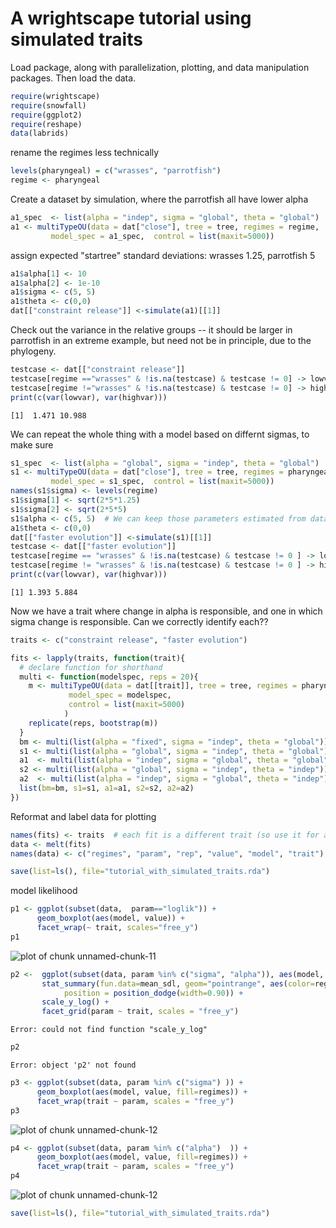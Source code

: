 # A wrightscape tutorial using simulated traits



Load package, along with parallelization, plotting, and data manipulation packages. Then load the data.  




```r
require(wrightscape)
require(snowfall)
require(ggplot2)
require(reshape)
data(labrids)
```





rename the regimes less technically



```r
levels(pharyngeal) = c("wrasses", "parrotfish")
regime <- pharyngeal
```




Create a dataset by simulation, where the parrotfish all have lower alpha



```r
a1_spec  <- list(alpha = "indep", sigma = "global", theta = "global")
a1 <- multiTypeOU(data = dat["close"], tree = tree, regimes = regime, 
	     model_spec = a1_spec,  control = list(maxit=5000))
```




assign expected "startree" standard deviations: wrasses 1.25, parrotfish 5



```r
a1$alpha[1] <- 10
a1$alpha[2] <- 1e-10
a1$sigma <- c(5, 5)  
a1$theta <- c(0,0)   
dat[["constraint release"]] <-simulate(a1)[[1]]
```




Check out the variance in the relative groups -- it should be larger in parrotfish
in an extreme example, but need not be in principle, due to the phylogeny. 



```r
testcase <- dat[["constraint release"]]
testcase[regime =="wrasses" & !is.na(testcase) & testcase != 0] -> lowvar
testcase[regime !="wrasses" & !is.na(testcase) & testcase != 0] -> highvar
print(c(var(lowvar), var(highvar)))
```



```
[1]  1.471 10.988
```




We can repeat the whole thing with a model based on differnt sigmas, to make sure 


```r
s1_spec  <- list(alpha = "global", sigma = "indep", theta = "global")
s1 <- multiTypeOU(data = dat["close"], tree = tree, regimes = pharyngeal, 
	     model_spec = s1_spec,  control = list(maxit=5000))
names(s1$sigma) <- levels(regime)
s1$sigma[1] <- sqrt(2*5*1.25)
s1$sigma[2] <- sqrt(2*5*5)
s1$alpha <- c(5, 5)  # We can keep those parameters estimated from data or update them
a1$theta <- c(0,0)   
dat[["faster evolution"]] <-simulate(s1)[[1]]
testcase <- dat[["faster evolution"]]
testcase[regime == "wrasses" & !is.na(testcase) & testcase != 0 ] -> lowvar
testcase[regime != "wrasses" & !is.na(testcase) & testcase != 0 ] -> highvar
print(c(var(lowvar), var(highvar)))
```



```
[1] 1.393 5.884
```




Now we have a trait where change in alpha is responsible, 
and one in which sigma change is responsible. 
Can we correctly identify each??



```r
traits <- c("constraint release", "faster evolution")
```






```r
fits <- lapply(traits, function(trait){
  # declare function for shorthand
  multi <- function(modelspec, reps = 20){
    m <- multiTypeOU(data = dat[[trait]], tree = tree, regimes = pharyngeal, 
  		     model_spec = modelspec, 
		     control = list(maxit=5000)
		    ) 
    replicate(reps, bootstrap(m))
  }
  bm <- multi(list(alpha = "fixed", sigma = "indep", theta = "global"))
  s1 <- multi(list(alpha = "global", sigma = "indep", theta = "global")) 
  a1  <- multi(list(alpha = "indep", sigma = "global", theta = "global")) 
  s2 <- multi(list(alpha = "global", sigma = "indep", theta = "indep")) 
  a2  <- multi(list(alpha = "indep", sigma = "global", theta = "indep")) 
  list(bm=bm, s1=s1, a1=a1, s2=s2, a2=a2)
})
```




Reformat and label data for plotting



```r
names(fits) <- traits  # each fit is a different trait (so use it for a label)
data <- melt(fits)
names(data) <- c("regimes", "param", "rep", "value", "model", "trait")
```






```r
save(list=ls(), file="tutorial_with_simulated_traits.rda")
```





model likelihood


```r
p1 <- ggplot(subset(data,  param=="loglik")) + 
      geom_boxplot(aes(model, value)) +
      facet_wrap(~ trait, scales="free_y")
p1
```

![plot of chunk unnamed-chunk-11](http://farm8.staticflickr.com/7065/7068904203_ac4675cc7a_o.png) 




```r
p2 <-  ggplot(subset(data, param %in% c("sigma", "alpha")), aes(model, value, fill=regimes)) + 
       stat_summary(fun.data=mean_sdl, geom="pointrange", aes(color=regimes), 
		    position = position_dodge(width=0.90)) +
       scale_y_log() + 
       facet_grid(param ~ trait, scales = "free_y")
```



```
Error: could not find function "scale_y_log"
```



```r
p2
```



```
Error: object 'p2' not found
```



```r
p3 <- ggplot(subset(data, param %in% c("sigma") )) +
      geom_boxplot(aes(model, value, fill=regimes)) + 
      facet_wrap(trait ~ param, scales = "free_y") 
p3
```

![plot of chunk unnamed-chunk-12](http://farm6.staticflickr.com/5448/6922823962_e9f978c25e_o.png) 

```r
p4 <- ggplot(subset(data, param %in% c("alpha")  )) +
      geom_boxplot(aes(model, value, fill=regimes)) + 
      facet_wrap(trait ~ param, scales = "free_y") 
p4
```

![plot of chunk unnamed-chunk-12](http://farm6.staticflickr.com/5446/7068904775_d31fcda8b3_o.png) 




```r
save(list=ls(), file="tutorial_with_simulated_traits.rda")
```





